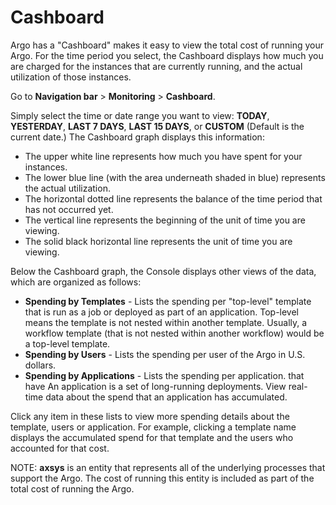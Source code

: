 # Cashboard

Argo has a "Cashboard" makes it easy to view the total cost of running your Argo. For the time period you select, the Cashboard displays how much you are charged for the instances that are currently running, and the actual utilization of those instances.

Go to **Navigation bar** > **Monitoring** > **Cashboard**.

Simply select the time or date range you want to view: **TODAY**, **YESTERDAY**, **LAST 7 DAYS**, **LAST 15 DAYS**, or **CUSTOM** (Default is the current date.) The Cashboard graph displays this information:

*   The upper white line represents how much you have spent for your instances.
*   The lower blue line (with the area underneath shaded in blue) represents the actual utilization.
*   The horizontal dotted line represents the balance of the time period that has not occurred yet.
*   The vertical line represents the beginning of the unit of time you are viewing.
*   The solid black horizontal line represents the unit of time you are viewing.

Below the Cashboard graph, the Console displays other views of the data, which are organized as follows:

*   **Spending by Templates** - Lists the spending per "top-level" template that is run as a job or deployed as part of an application. Top-level means the template is not nested within another template. Usually, a workflow template (that is not nested within another workflow) would be a top-level template.
*   **Spending by Users** - Lists the spending per user of the Argo in U.S. dollars.
*   **Spending by Applications** - Lists the spending per application. that have An application is a set of long-running deployments. View real-time data about the spend that an application has accumulated.

Click any item in these lists to view more spending details about the template, users or application. For example, clicking a template name displays the accumulated spend for that template and the users who accounted for that cost.

NOTE: **axsys** is an entity that represents all of the underlying processes that support the Argo. The cost of running this entity is included as part of the total cost of running the Argo.
